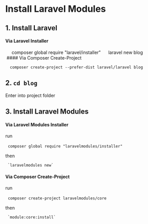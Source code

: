 # Install Laravel Modules

## 1. Install Laravel 
  #### Via Laravel Installer
  
      composer global require "laravel/installer"
      laravel new blog
            
  #### Via Composer Create-Project
  
      composer create-project --prefer-dist laravel/laravel blog
      
## 2. `cd blog`

   Enter into project folder
   
## 3. Install Laravel Modules
   #### Via Laravel Modules Installer
   
   run
   
     `composer global require "laravelmodules/installer"`
   
   then
   
     `laravelmodules new`
   #### Via Composer Create-Project
   
   run
   
     `composer create-project laravelmodules/core`
   
   then
   
     `module:core:install`

